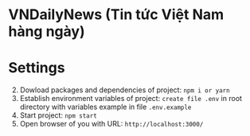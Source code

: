 # VNDailyNews (Tin tức Việt Nam hàng ngày)

# Settings

2. Dowload packages and dependencies of project: `npm i or yarn`
3. Establish environment variables of project: `create file .env` in root directory with variables example in file `.env.example`
4. Start project: `npm start`
5. Open browser of you with URL: `http://localhost:3000/`

